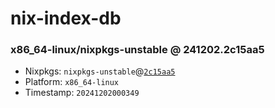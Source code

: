 # nix-index-db
### x86_64-linux/nixpkgs-unstable @ 241202.2c15aa5
- Nixpkgs: `nixpkgs-unstable`@[`2c15aa5`](https://github.com/NixOS/nixpkgs/commit/2c15aa59df0017ca140d9ba302412298ab4bf22a)
- Platform: `x86_64-linux`
- Timestamp: `20241202000349`
